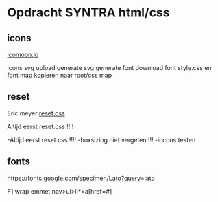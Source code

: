 # Opdracht SYNTRA html/css

## icons

[icomoon.io](https://icomoon.io)

icons svg upload
generate svg
generate font
download font
style.css en font map kopieren naar root/css map

## reset

Eric meyer
[reset.css](https://meyerweb.com/eric/tools/css/reset/)

Altijd eerst reset.css !!!!

-Altijd eerst reset.css !!!!
-boxsizing niet vergeten !!!
-iccons testen

## fonts

https://fonts.google.com/specimen/Lato?query=lato

F1 wrap emmet
nav>ul>li\*>a[href=#]
